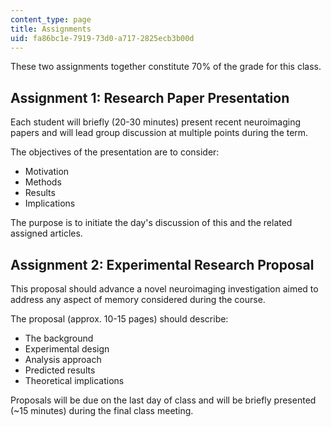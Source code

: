 ```yaml
---
content_type: page
title: Assignments
uid: fa86bc1e-7919-73d0-a717-2825ecb3b00d
---
```


These two assignments together constitute 70% of the grade for this class.

Assignment 1: Research Paper Presentation
-----------------------------------------

Each student will briefly (20-30 minutes) present recent neuroimaging papers and will lead group discussion at multiple points during the term.

The objectives of the presentation are to consider:

*   Motivation
*   Methods
*   Results
*   Implications

The purpose is to initiate the day's discussion of this and the related assigned articles.

Assignment 2: Experimental Research Proposal
--------------------------------------------

This proposal should advance a novel neuroimaging investigation aimed to address any aspect of memory considered during the course.

The proposal (approx. 10-15 pages) should describe:

*   The background
*   Experimental design
*   Analysis approach
*   Predicted results
*   Theoretical implications

Proposals will be due on the last day of class and will be briefly presented (~15 minutes) during the final class meeting.
